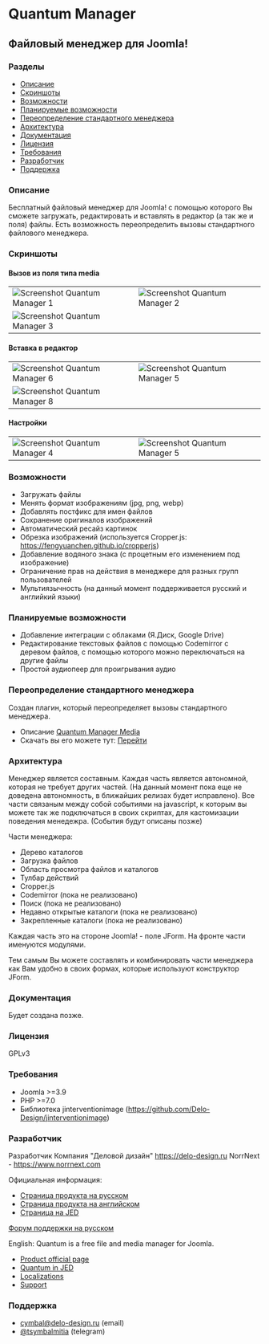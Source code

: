 # Quantum Manager
## Файловый менеджер для Joomla!
### Разделы
- [Описание](#описание)
- [Скриншоты](#скриншоты)
- [Возможности](#возможности)
- [Планируемые возможности](#планируемые-возможности)
- [Переопределение стандартного менеджера](#переопределение-стандартного-менеджера)
- [Архитектура](#архитектура)
- [Документация](#документация)
- [Лицензия](#лицензия)
- [Требования](#требования)
- [Разработчик](#разработчик)
- [Поддержка](#поддержка)

### Описание
Бесплатный файловый менеджер для Joomla! с помощью которого Вы сможете загружать, редактировать и вставлять в редактор (а так же и поля) файлы.
Есть возможность переопределить вызовы стандартного файлового менеджера.

### Скриншоты
#### Вызов из поля типа media
|||
| ------------- | ------------- |
| ![Screenshot Quantum Manager 1](https://hika.su/images/screenshots/quantummanager/1.png)  | ![Screenshot Quantum Manager 2](https://hika.su/images/screenshots/quantummanager/2.png)  |
| ![Screenshot Quantum Manager 3](https://hika.su/images/screenshots/quantummanager/3.png)  |  |

#### Вставка в редактор
|||
| ------------- | ------------- |
| ![Screenshot Quantum Manager 6](https://hika.su/images/screenshots/quantummanager/6.png)  | ![Screenshot Quantum Manager 5](https://hika.su/images/screenshots/quantummanager/7.png)  |
| ![Screenshot Quantum Manager 8](https://hika.su/images/screenshots/quantummanager/8.png)  |  |

#### Настройки
|||
| ------------- | ------------- |
| ![Screenshot Quantum Manager 4](https://hika.su/images/screenshots/quantummanager/4.png)  | ![Screenshot Quantum Manager 5](https://hika.su/images/screenshots/quantummanager/5.png)  |


### Возможности
- Загружать файлы
- Менять формат изображениям (jpg, png, webp)
- Добавлять постфикс для имен файлов
- Сохранение оригиналов изображений
- Автоматический ресайз картинок
- Обрезка изображений (используется Cropper.js: https://fengyuanchen.github.io/cropperjs)
- Добавление водяного знака (с процетным его изменением под изображение)
- Ограничение прав на действия в менеджере для разных групп пользователей
- Мультиязычность (на данный момент поддерживается русский и английкий языки)

### Планируемые возможности
- Добавление интеграции с облаками (Я.Диск, Google Drive)
- Редактирование текстовых файлов с помощью Codemirror с деревом файлов, с помощью которого можно переключаться на другие файлы
- Простой аудиопеер для проигрывания аудио

### Переопределение стандартного менеджера
Создан плагин, который переопределяет вызовы стандартного менеджера.
- Описание [Quantum Manager Media](https://github.com/Delo-Design/quantummanagermedia)
- Скачать вы его можете тут: [Перейти](https://github.com/Delo-Design/quantummanagermedia/releases)

### Архитектура
Менеджер является составным. Каждая часть является автономной, которая не требует других частей. (На данный момент пока еще не доведена автономность, в ближайших релизах будет исправлено).
Все части связаным между собой событиями на javascript, к которым вы можете так же подключаться в своих скриптах, для кастомизации поведения менедежра. (События будут описаны позже)

Части менеджера:
- Дерево каталогов
- Загрузка файлов
- Область просмотра файлов и каталогов
- Тулбар действий
- Cropper.js
- Codemirror (пока не реализовано)
- Поиск (пока не реализовано)
- Недавно открытые каталоги (пока не реализовано)
- Закрепленные каталоги (пока не реализовано)

Каждая часть это на стороне Joomla! - поле JForm. На фронте части именуются модулями.

Тем самым Вы можете составлять и комбинировать части менеджера как Вам удобно в своих формах, которые используют конструктор JForm.

### Документация
Будет создана позже.

### Лицензия
GPLv3

### Требования
- Joomla >=3.9
- PHP >=7.0
- Библиотека jinterventionimage (https://github.com/Delo-Design/jinterventionimage)

### Разработчик

Разработчик
Компания "Деловой дизайн" https://delo-design.ru
NorrNext - https://www.norrnext.com

Официальная информация:
- [Страница продукта на русском](https://hika.su/rasshireniya/quantum-manager)
- [Страница продукта на английском](https://www.norrnext.com/quantum-manager)
- [Страница на JED](https://extensions.joomla.org/extension/quantum-manager/)

[Форум поддержки на русском](https://www.norrnext.com/forum/quantum-manager-ru)



English:
Quantum is a free file and media manager for Joomla.   
- [Product official page](https://www.norrnext.com/quantum-manager)
- [Quantum in JED](https://extensions.joomla.org/extension/quantum-manager/)
- [Localizations](https://www.norrnext.com/quantum-manager-localizations)
- [Support](https://www.norrnext.com/forum/quantum-manager)

### Поддержка
- [cymbal@delo-design.ru](mailto:cymbal@delo-design.ru) (email)
- [@tsymbalmitia](tg://resolve?domain=tsymbalmitia) (telegram) 
